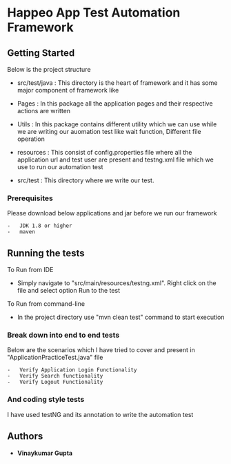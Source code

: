 # Happeo App Test Automation Framework

## Getting Started

Below is the project structure
- src/test/java : This directory is the heart of framework and it has some major component of framework like
-   Pages : In this package all the application pages and their respective actions are written
-   Utils : In this package contains different utility which we can use while we are writing our auomation test like wait function, Different file operation
-   resources : This consist of config.properties file where all the application url and test user are present and testng.xml file which we use to run our automation test

- src/test      : This directory where we write our test.
### Prerequisites

Please download below applications and jar before we run our framework

```
-   JDK 1.8 or higher
-   maven
```


## Running the tests

To Run from IDE
-   Simply navigate to "src/main/resources/testng.xml".
    Right click on the file and select option Run to the test

To Run from command-line
-   In the project directory use "mvn clean test" command to start execution

### Break down into end to end tests

Below are the scenarios which I have tried to cover and present in "ApplicationPracticeTest.java" file

```
-   Verify Application Login Functionality
-   Verify Search functionality
-   Verify Logout Functionality

```

### And coding style tests

I have used testNG and its annotation to write the automation test


## Authors

* **Vinaykumar Gupta**


